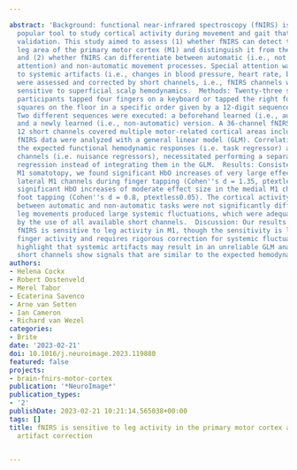---
abstract: 'Background: functional near-infrared spectroscopy (fNIRS) is an increasingly
  popular tool to study cortical activity during movement and gait that requires further
  validation. This study aimed to assess (1) whether fNIRS can detect the difficult-to-measure
  leg area of the primary motor cortex (M1) and distinguish it from the hand area;
  and (2) whether fNIRS can differentiate between automatic (i.e., not requiring one''s
  attention) and non-automatic movement processes. Special attention was attributed
  to systemic artifacts (i.e., changes in blood pressure, heart rate, breathing) which
  were assessed and corrected by short channels, i.e., fNIRS channels which are mainly
  sensitive to superficial scalp hemodynamics.  Methods: Twenty-three seated, healthy
  participants tapped four fingers on a keyboard or tapped the right foot on four
  squares on the floor in a specific order given by a 12-digit sequence (e.g., 434141243212).
  Two different sequences were executed: a beforehand learned (i.e., automatic) version
  and a newly learned (i.e., non-automatic) version. A 36-channel fNIRS device including
  12 short channels covered multiple motor-related cortical areas including M1. The
  fNIRS data were analyzed with a general linear model (GLM). Correlation between
  the expected functional hemodynamic responses (i.e. task regressor) and the short
  channels (i.e. nuisance regressors), necessitated performing a separate short channel
  regression instead of integrating them in the GLM.  Results: Consistent with the
  M1 somatotopy, we found significant HbO increases of very large effect size in the
  lateral M1 channels during finger tapping (Cohen''s d = 1.35, ptextless0.001) and
  significant HbO increases of moderate effect size in the medial M1 channels during
  foot tapping (Cohen''s d = 0.8, ptextless0.05). The cortical activity differences
  between automatic and non-automatic tasks were not significantly different. Importantly,
  leg movements produced large systemic fluctuations, which were adequately removed
  by the use of all available short channels.  Discussion: Our results indicate that
  fNIRS is sensitive to leg activity in M1, though the sensitivity is lower than for
  finger activity and requires rigorous correction for systemic fluctuations. We furthermore
  highlight that systemic artifacts may result in an unreliable GLM analysis when
  short channels show signals that are similar to the expected hemodynamic responses.'
authors:
- Helena Cockx
- Robert Oostenveld
- Merel Tabor
- Ecaterina Savenco
- Arne van Setten
- Ian Cameron
- Richard van Wezel
categories:
- Brite
date: '2023-02-21'
doi: 10.1016/j.neuroimage.2023.119880
featured: false
projects:
- brain-fnirs-motor-cortex
publication: '*NeuroImage*'
publication_types:
- '2'
publishDate: 2023-02-21 10:21:14.565038+00:00
tags: []
title: fNIRS is sensitive to leg activity in the primary motor cortex after systemic
  artifact correction

---

